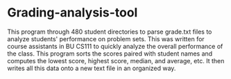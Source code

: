 # Grading-analysis-tool


This program through 480 student directories to parse grade.txt files to analyze students' performance on problem sets. This was written for course assistants in BU CS111 to quickly analyze the overall performance of the class. This program sorts the scores paired with student names and computes the lowest score, highest score, median, and average, etc. It then writes all this data onto a new text file in an organized way.